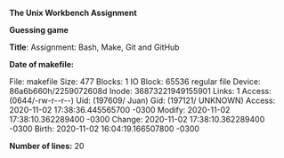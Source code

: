 **The Unix Workbench Assignment**


**Guessing game**


**Title**: Assignment: Bash, Make, Git and GitHub 


**Date of makefile:** 


  File: makefile
  Size: 477       	Blocks: 1          IO Block: 65536  regular file
Device: 86a6b660h/2259072608d	Inode: 36873221949155901  Links: 1
Access: (0644/-rw-r--r--)  Uid: (197609/    Juan)   Gid: (197121/ UNKNOWN)
Access: 2020-11-02 17:38:36.445565700 -0300
Modify: 2020-11-02 17:38:10.362289400 -0300
Change: 2020-11-02 17:38:10.362289400 -0300
 Birth: 2020-11-02 16:04:19.166507800 -0300


**Number of lines:** 
20
